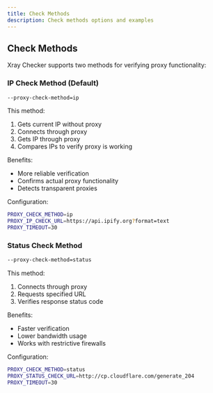 ```yaml
---
title: Check Methods
description: Check methods options and examples
---
```


## Check Methods

Xray Checker supports two methods for verifying proxy functionality:

### IP Check Method (Default)

```bash
--proxy-check-method=ip
```

This method:

1. Gets current IP without proxy
2. Connects through proxy
3. Gets IP through proxy
4. Compares IPs to verify proxy is working

Benefits:

- More reliable verification
- Confirms actual proxy functionality
- Detects transparent proxies

Configuration:

```bash
PROXY_CHECK_METHOD=ip
PROXY_IP_CHECK_URL=https://api.ipify.org?format=text
PROXY_TIMEOUT=30
```

### Status Check Method

```bash
--proxy-check-method=status
```

This method:

1. Connects through proxy
2. Requests specified URL
3. Verifies response status code

Benefits:

- Faster verification
- Lower bandwidth usage
- Works with restrictive firewalls

Configuration:

```bash
PROXY_CHECK_METHOD=status
PROXY_STATUS_CHECK_URL=http://cp.cloudflare.com/generate_204
PROXY_TIMEOUT=30
```
